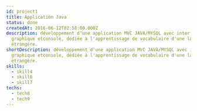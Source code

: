 ```yaml
---
id: project1
title: Application Java
status: done
createdAt: 2016-06-12T02:58:00.000Z
description: développement d'une application MVC JAVA/MYSQL avec interface
  graphique etconsole, dédiée à l'apprentissage de vocabulaire d'une langue
  étrangère.
shortDescription: développement d'une application MVC JAVA/MYSQL avec interface
  graphique etconsole, dédiée à l'apprentissage de vocabulaire d'une langue
  étrangère.
skills:
  - skill4
  - skill6
  - skill7
techs:
  - tech8
  - tech9
---
```

